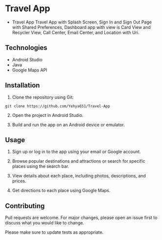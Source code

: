 # Travel App

- Travel App Travel App with Splash Screen, Sign In and Sign Out Page with Shared Preferences, Dashboard app with view is Card View and Recycler View, Call Center, Email Center, and Location with Uri.

## Technologies

- Android Studio
- Java
- Google Maps API

## Installation

1. Clone the repository using Git:

```
git clone https://github.com/Yehya651/Travel-App
```

2. Open the project in Android Studio.

3. Build and run the app on an Android device or emulator.

## Usage

1. Sign up or log in to the app using your email or Google account.

2. Browse popular destinations and attractions or search for specific places using the search bar.

3. View details about each place, including photos, descriptions, and prices.

4. Get directions to each place using Google Maps.

## Contributing

Pull requests are welcome. For major changes, please open an issue first to discuss what you would like to change.

Please make sure to update tests as appropriate.
